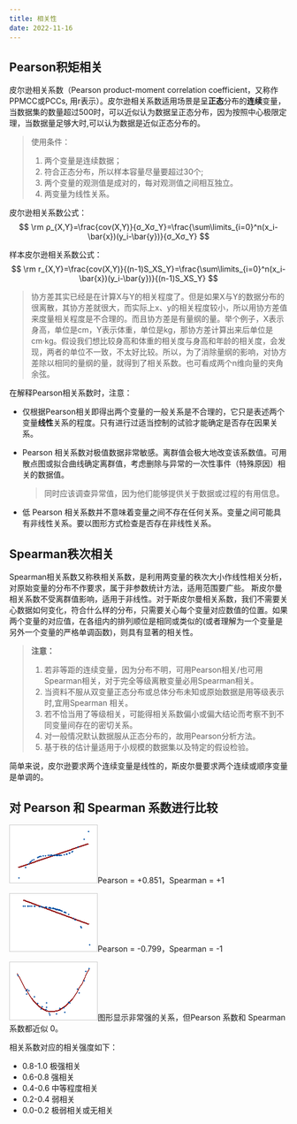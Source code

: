 ```yaml
---
title: 相关性
date: 2022-11-16
---
```


## Pearson积矩相关

皮尔逊相关系数（Pearson product-moment correlation coefficient，又称作 PPMCC或PCCs, 用r表示）。皮尔逊相关系数适用场景是呈**正态**分布的**连续**变量，当数据集的数量超过500时，可以近似认为数据呈正态分布，因为按照中心极限定理，当数据量足够大时,可以认为数据是近似正态分布的。

> 使用条件：
>
> 1. 两个变量是连续数据；
> 2. 符合正态分布，所以样本容量尽量要超过30个;
> 3. 两个变量的观测值是成对的，每对观测值之间相互独立。
> 4. 两变量为线性关系。

皮尔逊相关系数公式：
$$
\rm ρ_{X,Y}=\frac{cov(X,Y)}{σ_Xσ_Y}=\frac{\sum\limits_{i=0}^n(x_i-\bar{x})(y_i-\bar{y})}{σ_Xσ_Y}
$$

样本皮尔逊相关系数公式：
$$
\rm r_{X,Y}=\frac{cov(X,Y)}{(n-1)S_XS_Y}=\frac{\sum\limits_{i=0}^n(x_i-\bar{x})(y_i-\bar{y})}{(n-1)S_XS_Y}
$$

> 协方差其实已经是在计算X与Y的相关程度了。但是如果X与Y的数据分布的很离散，其协方差就很大，而实际上x、y的相关程度较小，所以用协方差值来度量相关程度是不合理的。而且协方差是有量纲的量。举个例子，X表示身高，单位是cm，Y表示体重，单位是kg，那协方差计算出来后单位是cm·kg。假设我们想比较身高和体重的相关度与身高和年龄的相关度，会发现，两者的单位不一致，不太好比较。所以，为了消除量纲的影响，对协方差除以相同的量纲的量，就得到了相关系数。也可看成两个n维向量的夹角余弦。

在解释Pearson相关系数时，注意：

- 仅根据Pearson相关即得出两个变量的一般关系是不合理的，它只是表述两个变量**线性**关系的程度。只有进行过适当控制的试验才能确定是否存在因果关系。

- Pearson 相关系数对极值数据非常敏感。离群值会极大地改变该系数值。可用散点图或拟合曲线确定离群值，考虑删除与异常的一次性事件（特殊原因）相关的数据值。

  > 同时应该调查异常值，因为他们能够提供关于数据或过程的有用信息。

- 低 Pearson 相关系数并不意味着变量之间不存在任何关系。变量之间可能具有非线性关系。要以图形方式检查是否存在非线性关系。

## Spearman秩次相关

Spearman相关系数又称秩相关系数，是利用两变量的秩次大小作线性相关分析，对原始变量的分布不作要求，属于非参数统计方法，适用范围要广些。
斯皮尔曼相关系数不受离群值影响，适用于非线性。对于斯皮尔曼相关系数，我们不需要关心数据如何变化，符合什么样的分布，只需要关心每个变量对应数值的位置。如果两个变量的对应值，在各组内的排列顺位是相同或类似的(或者理解为一个变量是另外一个变量的严格单调函数)，则具有显著的相关性。

> **注意：**
>
> 1. 若非等距的连续变量，因为分布不明，可用Pearson相关/也可用Spearman相关，对于完全等级离散变量必用Spearman相关。
> 2. 当资料不服从双变量正态分布或总体分布未知或原始数据是用等级表示时,宜用Spearman 相关。
> 3. 若不恰当用了等级相关，可能得相关系数偏小或偏大结论而考察不到不同变量间存在的密切关系。
> 4. 对一般情况默认数据服从正态分布的，故用Pearson分析方法。
> 5. 基于秩的估计量适用于小规模的数据集以及特定的假设检验。

简单来说，皮尔逊要求两个连续变量是线性的，斯皮尔曼要求两个连续或顺序变量是单调的。

## 对 Pearson 和 Spearman 系数进行比较

![Relacation1](/assets/images/Relacation1.png)Pearson = +0.851，Spearman = +1

![Relacation2](/assets/images/Relacation2.png)Pearson = -0.799，Spearman = -1

![Relacation3](/assets/images/Relacation3.png)图形显示非常强的关系，但Pearson 系数和 Spearman 系数都近似 0。

相关系数对应的相关强度如下：

- 0.8-1.0 极强相关
- 0.6-0.8 强相关
- 0.4-0.6 中等程度相关
- 0.2-0.4 弱相关
- 0.0-0.2 极弱相关或无相关
